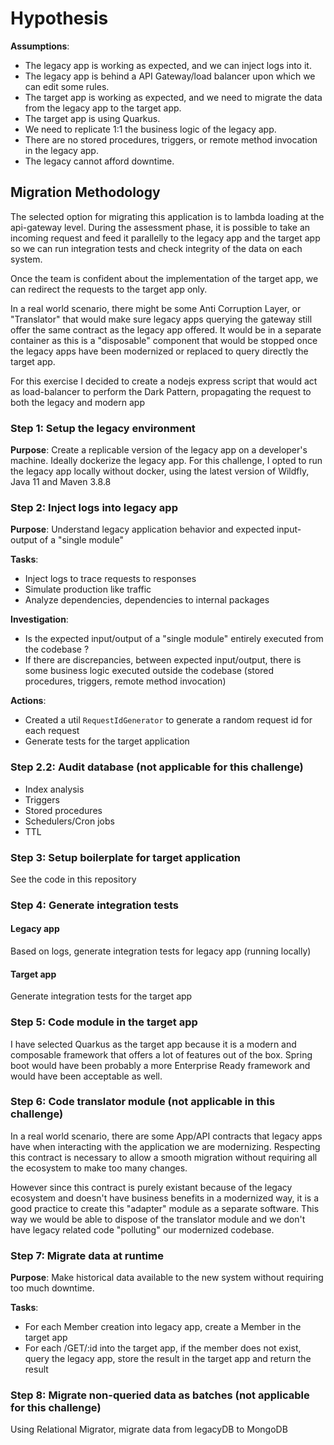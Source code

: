 # Hypothesis

**Assumptions**:

- The legacy app is working as expected, and we can inject logs into it.
- The legacy app is behind a API Gateway/load balancer upon which we can edit some rules.
- The target app is working as expected, and we need to migrate the data from the legacy app to the target app.
- The target app is using Quarkus.
- We need to replicate 1:1 the business logic of the legacy app.
- There are no stored procedures, triggers, or remote method invocation in the legacy app.
- The legacy cannot afford downtime.

## Migration Methodology

The selected option for migrating this application is to lambda loading at the api-gateway level.
During the assessment phase, it is possible to take an incoming request and feed it parallelly to the legacy app and the target app so we can run integration tests and check integrity of the data on each system.

Once the team is confident about the implementation of the target app, we can redirect the requests to the target app only.

In a real world scenario, there might be some Anti Corruption Layer, or "Translator" that would make sure legacy apps querying the gateway still offer the same contract as the legacy app offered.
It would be in a separate container as this is a "disposable" component that would be stopped once the legacy apps have been modernized or replaced to query directly the target app.

For this exercise I decided to create a nodejs express script that would act as load-balancer to perform the Dark Pattern, propagating the request to both the legacy and modern app

### Step 1: Setup the legacy environment

**Purpose**: Create a replicable version of the legacy app on a developer's machine.
Ideally dockerize the legacy app.
For this challenge, I opted to run the legacy app locally without docker, using the latest version of Wildfly, Java 11 and Maven 3.8.8

### Step 2: Inject logs into legacy app
**Purpose**: Understand legacy application behavior and expected input-output of a "single module"

**Tasks**:
- Inject logs to trace requests to responses
- Simulate production like traffic
- Analyze dependencies, dependencies to internal packages

**Investigation**:
- Is the expected input/output of a "single module" entirely executed from the codebase ?
- If there are discrepancies, between expected input/output, there is some business logic executed outside the codebase (stored procedures, triggers, remote method invocation)

**Actions**:
- Created a util `RequestIdGenerator` to generate a random request id for each request
- Generate tests for the target application

### Step 2.2: Audit database (not applicable for this challenge)
- Index analysis
- Triggers
- Stored procedures
- Schedulers/Cron jobs
- TTL

### Step 3: Setup boilerplate for target application

See the code in this repository

### Step 4: Generate integration tests

#### Legacy app

Based on logs, generate integration tests for legacy app (running locally)

#### Target app

Generate integration tests for the target app

### Step 5: Code module in the target app

I have selected Quarkus as the target app because it is a modern and composable framework that offers a lot of features out of the box.
Spring boot would have been probably a more Enterprise Ready framework and would have been acceptable as well.

### Step 6: Code translator module (not applicable in this challenge)

In a real world scenario, there are some App/API contracts that legacy apps have when interacting with the application we are modernizing.
Respecting this contract is necessary to allow a smooth migration without requiring all the ecosystem to make too many changes.

However since this contract is purely existant because of the legacy ecosystem and doesn't have business benefits in a modernized way, it is a good practice to create this "adapter" module as a separate software. This way we would be able to dispose of the translator module and we don't have legacy related code "polluting" our modernized codebase.

### Step 7: Migrate data at runtime

**Purpose**: Make historical data available to the new system without requiring too much downtime.

**Tasks**:

- For each Member creation into legacy app, create a Member in the target app
- For each /GET/:id into the target app, if the member does not exist, query the legacy app, store the result in the target app and return the result

### Step 8: Migrate non-queried data as batches (not applicable for this challenge)
Using Relational Migrator, migrate data from legacyDB to MongoDB